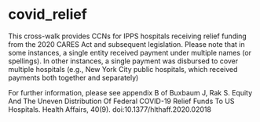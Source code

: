 # covid_relief
This cross-walk provides CCNs for IPPS hospitals receiving  relief funding from the 2020 CARES Act and subsequent legislation.  Please note that in some instances, a single entity received payment under multiple names (or spellings).  In other instances, a single payment was disbursed to cover multiple hospitals (e.g., New York City public hospitals, which received payments both together and separately)

For further information, please see appendix B of 
Buxbaum J, Rak S.  Equity And The Uneven
Distribution Of Federal COVID-19
Relief Funds To US Hospitals.  Health Affairs, 40(9).  doi:10.1377/hlthaff.2020.02018
